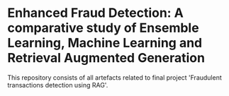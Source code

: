# Enhanced Fraud Detection: A comparative study of Ensemble Learning, Machine Learning and Retrieval Augmented Generation
This repository consists of all artefacts related to final project 'Fraudulent transactions detection using RAG'. 
